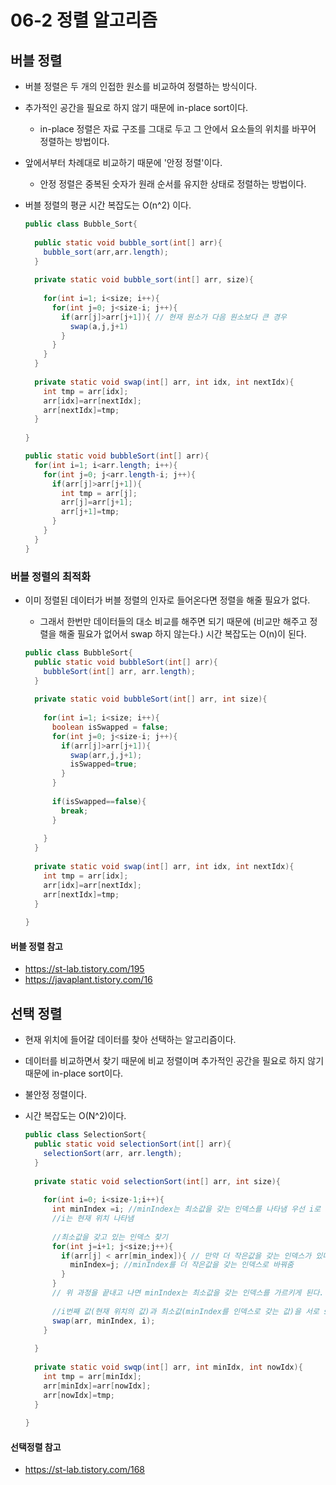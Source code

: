 #  06-2 정렬 알고리즘



## 버블 정렬

+ 버블 정렬은 두 개의 인접한 원소를 비교하여 정렬하는 방식이다.

+ 추가적인 공간을 필요로 하지 않기 때문에 in-place sort이다.

  + in-place 정렬은 자료 구조를 그대로 두고 그 안에서 요소들의 위치를 바꾸어 정렬하는 방법이다.

+ 앞에서부터 차례대로 비교하기 때문에 '안정 정렬'이다.

  + 안정 정렬은 중복된 숫자가 원래 순서를 유지한 상태로 정렬하는 방법이다.

+ 버블 정렬의 평균 시간 복잡도는 O(n^2) 이다.

  ~~~java
  public class Bubble_Sort{
    
    public static void bubble_sort(int[] arr){
      bubble_sort(arr,arr.length);
    }
    
    private static void bubble_sort(int[] arr, size){
      
      for(int i=1; i<size; i++){
        for(int j=0; j<size-i; j++){
          if(arr[j]>arr[j+1]){ // 현재 원소가 다음 원소보다 큰 경우
            swap(a,j,j+1)
          }
        }
      }
    }
    
    private static void swap(int[] arr, int idx, int nextIdx){
      int tmp = arr[idx];
      arr[idx]=arr[nextIdx];
      arr[nextIdx]=tmp;
    }
    
  }
  ~~~

  ~~~java
  public static void bubbleSort(int[] arr){
    for(int i=1; i<arr.length; i++){
      for(int j=0; j<arr.length-i; j++){
        if(arr[j]>arr[j+1]){
          int tmp = arr[j];
          arr[j]=arr[j+1];
          arr[j+1]=tmp;
        }
      }
    }
  }
  ~~~



### 버블 정렬의 최적화

+ 이미 정렬된 데이터가 버블 정렬의 인자로 들어온다면 정렬을 해줄 필요가 없다.

  + 그래서 한번만 데이터들의 대소 비교를 해주면 되기 때문에 (비교만 해주고 정렬을 해줄 필요가 없어서 swap 하지 않는다.) 시간 복잡도는 O(n)이 된다.

  ~~~java
  public class BubbleSort{
  	public static void bubbleSort(int[] arr){
      bubbleSort(int[] arr, arr.length);
    }
    
    private static void bubbleSort(int[] arr, int size){
      
      for(int i=1; i<size; i++){
        boolean isSwapped = false;
        for(int j=0; j<size-i; j++){
          if(arr[j]>arr[j+1]){
            swap(arr,j,j+1);
            isSwapped=true;
          }
        }
        
        if(isSwapped==false){
          break;
        }
        
      }
    }
    
    private static void swap(int[] arr, int idx, int nextIdx){
      int tmp = arr[idx];
      arr[idx]=arr[nextIdx];
      arr[nextIdx]=tmp;
    }
    
  }
  ~~~

  

#### 버블 정렬 참고

+ https://st-lab.tistory.com/195
+ https://javaplant.tistory.com/16



## 선택 정렬

+ 현재 위치에 들어갈 데이터를 찾아 선택하는 알고리즘이다.

+ 데이터를 비교하면서 찾기 때문에 비교 정렬이며 추가적인 공간을 필요로 하지 않기 때문에 in-place sort이다.

+ 불안정 정렬이다.

+ 시간 복잡도는 O(N^2)이다.

  ~~~java
  public class SelectionSort{
    public static void selectionSort(int[] arr){
      selectionSort(arr, arr.length);
    }
    
    private static void selectionSort(int[] arr, int size){
      
      for(int i=0; i<size-1;i++){
        int minIndex =i; //minIndex는 최소값을 갖는 인덱스를 나타냄 우선 i로 초기화
        //i는 현재 위치 나타냄
        
        //최소값을 갖고 있는 인덱스 찾기 
        for(int j=i+1; j<size;j++){
          if(arr[j] < arr[min_index]){ // 만약 더 작은값을 갖는 인덱스가 있다면 
            minIndex=j; //minIndex를 더 작은값을 갖는 인덱스로 바꿔줌
          }
        }
        // 위 과정을 끝내고 나면 minIndex는 최소값을 갖는 인덱스를 가르키게 된다.
        
        //i번째 값(현재 위치의 값)과 최소값(minIndex를 인덱스로 갖는 값)을 서로 swap
        swap(arr, minIndex, i);
      }
      
    }
    
    private static void swqp(int[] arr, int minIdx, int nowIdx){
      int tmp = arr[minIdx];
      arr[minIdx]=arr[nowIdx];
      arr[nowIdx]=tmp;
    }
    
  }
  ~~~

  

#### 선택정렬 참고

+ https://st-lab.tistory.com/168